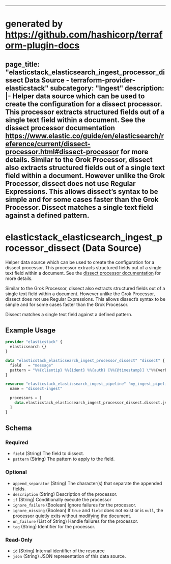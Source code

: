 
---
# generated by https://github.com/hashicorp/terraform-plugin-docs
page_title: "elasticstack_elasticsearch_ingest_processor_dissect Data Source - terraform-provider-elasticstack"
subcategory: "Ingest"
description: |-
  Helper data source which can be used to create the configuration for a dissect processor. This processor extracts structured fields out of a single text field within a document. See the dissect processor documentation https://www.elastic.co/guide/en/elasticsearch/reference/current/dissect-processor.html#dissect-processor for more details.
  Similar to the Grok Processor, dissect also extracts structured fields out of a single text field within a document. However unlike the Grok Processor, dissect does not use Regular Expressions. This allows dissect’s syntax to be simple and for some cases faster than the Grok Processor.
  Dissect matches a single text field against a defined pattern.
---

# elasticstack_elasticsearch_ingest_processor_dissect (Data Source)

Helper data source which can be used to create the configuration for a dissect processor. This processor extracts structured fields out of a single text field within a document. See the [dissect processor documentation](https://www.elastic.co/guide/en/elasticsearch/reference/current/dissect-processor.html#dissect-processor) for more details.

Similar to the Grok Processor, dissect also extracts structured fields out of a single text field within a document. However unlike the Grok Processor, dissect does not use Regular Expressions. This allows dissect’s syntax to be simple and for some cases faster than the Grok Processor.

Dissect matches a single text field against a defined pattern.

## Example Usage

```terraform
provider "elasticstack" {
  elasticsearch {}
}

data "elasticstack_elasticsearch_ingest_processor_dissect" "dissect" {
  field   = "message"
  pattern = "%%{clientip} %%{ident} %%{auth} [%%{@timestamp}] \"%%{verb} %%{request} HTTP/%%{httpversion}\" %%{status} %%{size}"
}

resource "elasticstack_elasticsearch_ingest_pipeline" "my_ingest_pipeline" {
  name = "dissect-ingest"

  processors = [
    data.elasticstack_elasticsearch_ingest_processor_dissect.dissect.json
  ]
}
```

<!-- schema generated by tfplugindocs -->
## Schema

### Required

- `field` (String) The field to dissect.
- `pattern` (String) The pattern to apply to the field.

### Optional

- `append_separator` (String) The character(s) that separate the appended fields.
- `description` (String) Description of the processor.
- `if` (String) Conditionally execute the processor
- `ignore_failure` (Boolean) Ignore failures for the processor.
- `ignore_missing` (Boolean) If `true` and `field` does not exist or is `null`, the processor quietly exits without modifying the document.
- `on_failure` (List of String) Handle failures for the processor.
- `tag` (String) Identifier for the processor.

### Read-Only

- `id` (String) Internal identifier of the resource
- `json` (String) JSON representation of this data source.
